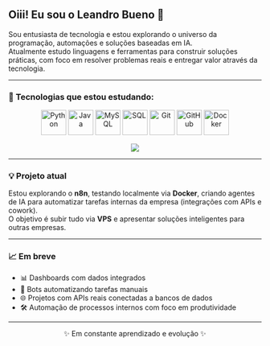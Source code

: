 ## Oiii! Eu sou o Leandro Bueno 👋

Sou entusiasta de tecnologia e estou explorando o universo da programação, automações e soluções baseadas em IA.  
Atualmente estudo linguagens e ferramentas para construir soluções práticas, com foco em resolver problemas reais e entregar valor através da tecnologia.

---

### 🚀 Tecnologias que estou estudando:

<div align="center">
  <img src="https://cdn.jsdelivr.net/gh/devicons/devicon/icons/python/python-original.svg" width="50" title="Python"/>
  <img src="https://cdn.jsdelivr.net/gh/devicons/devicon/icons/java/java-original.svg" width="50" title="Java"/>
  <img src="https://cdn.jsdelivr.net/gh/devicons/devicon/icons/mysql/mysql-original.svg" width="50" title="MySQL"/>
  <img src="https://cdn.jsdelivr.net/gh/devicons/devicon/icons/sqlite/sqlite-original.svg" width="50" title="SQL"/>
  <img src="https://cdn.jsdelivr.net/gh/devicons/devicon/icons/git/git-original.svg" width="50" title="Git"/>
  <img src="https://cdn.jsdelivr.net/gh/devicons/devicon/icons/github/github-original.svg" width="50" title="GitHub"/>
  <img src="https://cdn.jsdelivr.net/gh/devicons/devicon/icons/docker/docker-original.svg" width="50" title="Docker"/>
</div>

<p align="center">
  <img src="https://img.shields.io/badge/AWS-232F3E?style=for-the-badge&logo=amazonaws&logoColor=white" />
</p>

---

### 💡 Projeto atual

Estou explorando o **n8n**, testando localmente via **Docker**, criando agentes de IA para automatizar tarefas internas da empresa (integrações com APIs e cowork).  
O objetivo é subir tudo via **VPS** e apresentar soluções inteligentes para outras empresas.

---

### 📈 Em breve

- 📊 Dashboards com dados integrados
- 🤖 Bots automatizando tarefas manuais
- 🌐 Projetos com APIs reais conectadas a bancos de dados
- 🛠️ Automação de processos internos com foco em produtividade

---

<div align="center">
  <p>✨ Em constante aprendizado e evolução ✨</p>
</div>
